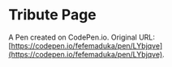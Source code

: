 # Tribute Page 

A Pen created on CodePen.io. Original URL: [https://codepen.io/fefemaduka/pen/LYbjqve](https://codepen.io/fefemaduka/pen/LYbjqve).


